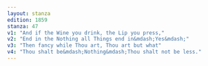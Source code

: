 ```yaml
---
layout: stanza
edition: 1859
stanza: 47
v1: "And if the Wine you drink, the Lip you press,"
v2: "End in the Nothing all Things end in&mdash;Yes&mdash;"
v3: "⁠Then fancy while Thou art, Thou art but what"
v4: "Thou shalt be&mdash;Nothing&mdash;Thou shalt not be less."
---
```

